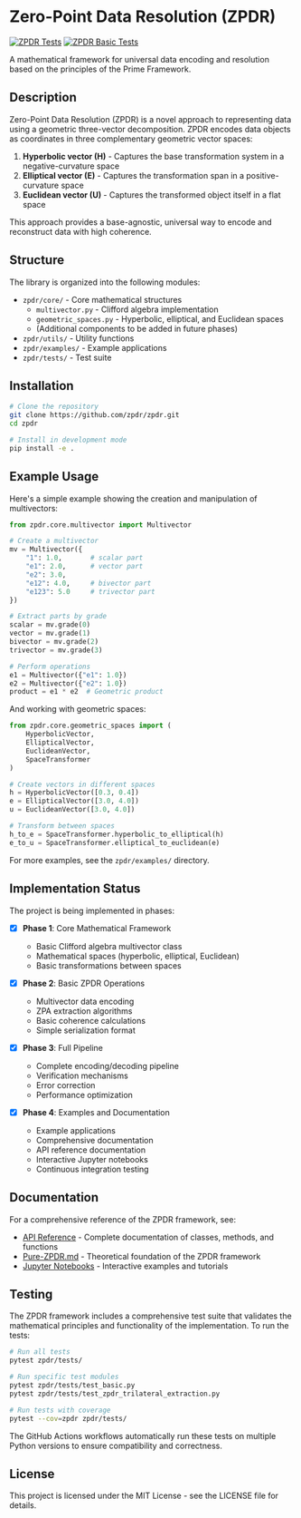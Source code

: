 # Zero-Point Data Resolution (ZPDR)

[![ZPDR Tests](https://github.com/zpdr/zpdr/actions/workflows/run-tests.yml/badge.svg)](https://github.com/zpdr/zpdr/actions/workflows/run-tests.yml)
[![ZPDR Basic Tests](https://github.com/zpdr/zpdr/actions/workflows/basic-tests.yml/badge.svg)](https://github.com/zpdr/zpdr/actions/workflows/basic-tests.yml)

A mathematical framework for universal data encoding and resolution based on the principles of the Prime Framework.

## Description

Zero-Point Data Resolution (ZPDR) is a novel approach to representing data using a geometric three-vector decomposition. ZPDR encodes data objects as coordinates in three complementary geometric vector spaces:

1. **Hyperbolic vector (H)** - Captures the base transformation system in a negative-curvature space
2. **Elliptical vector (E)** - Captures the transformation span in a positive-curvature space
3. **Euclidean vector (U)** - Captures the transformed object itself in a flat space

This approach provides a base-agnostic, universal way to encode and reconstruct data with high coherence.

## Structure

The library is organized into the following modules:

- `zpdr/core/` - Core mathematical structures
  - `multivector.py` - Clifford algebra implementation
  - `geometric_spaces.py` - Hyperbolic, elliptical, and Euclidean spaces
  - (Additional components to be added in future phases)
- `zpdr/utils/` - Utility functions
- `zpdr/examples/` - Example applications
- `zpdr/tests/` - Test suite

## Installation

```bash
# Clone the repository
git clone https://github.com/zpdr/zpdr.git
cd zpdr

# Install in development mode
pip install -e .
```

## Example Usage

Here's a simple example showing the creation and manipulation of multivectors:

```python
from zpdr.core.multivector import Multivector

# Create a multivector
mv = Multivector({
    "1": 1.0,       # scalar part
    "e1": 2.0,      # vector part
    "e2": 3.0,
    "e12": 4.0,     # bivector part
    "e123": 5.0     # trivector part
})

# Extract parts by grade
scalar = mv.grade(0)
vector = mv.grade(1)
bivector = mv.grade(2)
trivector = mv.grade(3)

# Perform operations
e1 = Multivector({"e1": 1.0})
e2 = Multivector({"e2": 1.0})
product = e1 * e2  # Geometric product
```

And working with geometric spaces:

```python
from zpdr.core.geometric_spaces import (
    HyperbolicVector, 
    EllipticalVector, 
    EuclideanVector, 
    SpaceTransformer
)

# Create vectors in different spaces
h = HyperbolicVector([0.3, 0.4])
e = EllipticalVector([3.0, 4.0])
u = EuclideanVector([3.0, 4.0])

# Transform between spaces
h_to_e = SpaceTransformer.hyperbolic_to_elliptical(h)
e_to_u = SpaceTransformer.elliptical_to_euclidean(e)
```

For more examples, see the `zpdr/examples/` directory.

## Implementation Status

The project is being implemented in phases:

- [x] **Phase 1**: Core Mathematical Framework
  - Basic Clifford algebra multivector class
  - Mathematical spaces (hyperbolic, elliptical, Euclidean)
  - Basic transformations between spaces

- [x] **Phase 2**: Basic ZPDR Operations
  - Multivector data encoding
  - ZPA extraction algorithms
  - Basic coherence calculations
  - Simple serialization format

- [x] **Phase 3**: Full Pipeline
  - Complete encoding/decoding pipeline
  - Verification mechanisms
  - Error correction
  - Performance optimization

- [x] **Phase 4**: Examples and Documentation
  - Example applications
  - Comprehensive documentation
  - API reference documentation
  - Interactive Jupyter notebooks
  - Continuous integration testing

## Documentation

For a comprehensive reference of the ZPDR framework, see:

- [API Reference](API_REFERENCE.md) - Complete documentation of classes, methods, and functions
- [Pure-ZPDR.md](Pure-ZPDR.md) - Theoretical foundation of the ZPDR framework
- [Jupyter Notebooks](notebooks/) - Interactive examples and tutorials

## Testing

The ZPDR framework includes a comprehensive test suite that validates the mathematical principles and functionality of the implementation. To run the tests:

```bash
# Run all tests
pytest zpdr/tests/

# Run specific test modules
pytest zpdr/tests/test_basic.py
pytest zpdr/tests/test_zpdr_trilateral_extraction.py

# Run tests with coverage
pytest --cov=zpdr zpdr/tests/
```

The GitHub Actions workflows automatically run these tests on multiple Python versions to ensure compatibility and correctness.

## License

This project is licensed under the MIT License - see the LICENSE file for details.